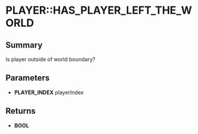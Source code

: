 # PLAYER::HAS_PLAYER_LEFT_THE_WORLD

## Summary
Is player outside of world boundary?

## Parameters
* **PLAYER_INDEX** playerIndex

## Returns
* **BOOL**